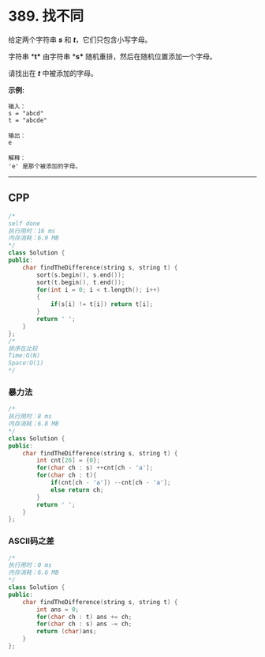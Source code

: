 # 389. 找不同

给定两个字符串 ***s*** 和 ***t***，它们只包含小写字母。

字符串 ***t\*** 由字符串 ***s\*** 随机重排，然后在随机位置添加一个字母。

请找出在 ***t*** 中被添加的字母。

 

**示例:**

```
输入：
s = "abcd"
t = "abcde"

输出：
e

解释：
'e' 是那个被添加的字母。
```

***

## CPP

```cpp
/*
self done
执行用时：16 ms
内存消耗：6.9 MB
*/
class Solution {
public:
    char findTheDifference(string s, string t) {
        sort(s.begin(), s.end());
        sort(t.begin(), t.end());
        for(int i = 0; i < t.length(); i++)
        {
            if(s[i] != t[i]) return t[i];
        }
        return ' ';
    }
};
/*
排序在比较
Time:O(N)
Space:O(1)
*/

```



### 暴力法

```cpp
/*
执行用时：8 ms
内存消耗：6.8 MB
*/
class Solution {
public:
    char findTheDifference(string s, string t) {
        int cnt[26] = {0};
        for(char ch : s) ++cnt[ch - 'a'];
        for(char ch : t){
            if(cnt[ch - 'a']) --cnt[ch - 'a'];
            else return ch;
        }
        return ' ';
    }
};

```



### ASCII码之差

```cpp
/*
执行用时：0 ms
内存消耗：6.6 MB
*/
class Solution {
public:
    char findTheDifference(string s, string t) {
        int ans = 0;
        for(char ch : t) ans += ch;
        for(char ch : s) ans -= ch;
        return (char)ans;
    }
};
```

